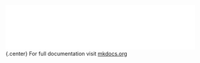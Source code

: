 ![Ícone](assets/logo.png){.center}
For full documentation visit [mkdocs.org](https://www.mkdocs.org)